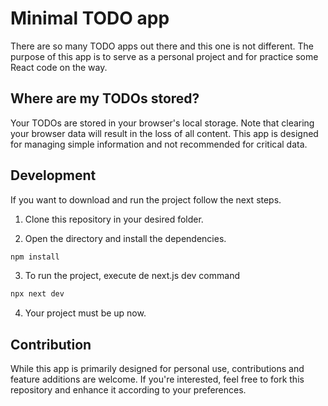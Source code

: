 # Minimal TODO app

There are so many TODO apps out there and this one is not different. The purpose of this app is to serve as a personal project and for practice some React code on the way.

## Where are my TODOs stored?

Your TODOs are stored in your browser's local storage. Note that clearing your browser data will result in the loss of all content. This app is designed for managing simple information and not recommended for critical data.

## Development

If you want to download and run the project follow the next steps.

1. Clone this repository in your desired folder.

2. Open the directory and install the dependencies.

```sh
npm install
```

3. To run the project, execute de next.js dev command
```sh
npx next dev
```

4. Your project must be up now.

## Contribution

While this app is primarily designed for personal use, contributions and feature additions are welcome. If you're interested, feel free to fork this repository and enhance it according to your preferences.

